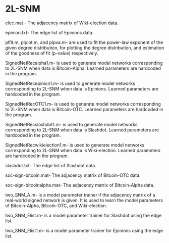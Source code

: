 # 2L-SNM

elec.mat - The adjacency matrix of Wiki-election data.

epinion.txt- The edge list of Epinions data.

plfit.m, plplot.m, and plpva.m- are used to fit the power-law exponent of the given degree distribution, for plotting the degree distribution, and estimation of the goodness of fit (p-value) respectively. 

SignedNetRecalpha1.m- is used to generate model networks corresponding to 2L-SNM when data is Bitcoin-Alpha. Learned parameters are hardcoded in the program. 

  SignedNetRecepinion1.m- is used to generate model networks corresponding to 2L-SNM when data is Epinions.  Learned parameters are hardcoded in the program. 

SignedNetRecOTC1.m- is used to generate model networks corresponding to 2L-SNM when data is Bitcoin-OTC.  Learned parameters are hardcoded in the program. 

SignedNetRecslashdot1.m- is used to generate model networks corresponding to 2L-SNM when data is Slashdot.  Learned parameters are hardcoded in the program. 

SignedNetRecwikielection1.m- is used to generate model networks corresponding to 2L-SNM when data is Wiki-election. Learned parameters are hardcoded in the program.   

slashdot.txt- The edge list of Slashdot data.

soc-sign-bitcoin.mat- The adjacency matrix of Bitcoin-OTC data.

  soc-sign-bitcoinalpha.mat- The adjacency matrix of Bitcoin-Alpha data.

two_SNM_A.m- is a model parameter trainer if the adjacency matrix of a real-world signed network is given.  It is used to learn the model parameters of  Bitcoin-Alpha, Bitcoin-OTC, and Wiki-election.

  two_SNM_Elist.m- is a model parameter trainer for Slashdot using the edge list.

  two_SNM_Elist1.m- is a model parameter trainer for Epinions using the edge list. 
